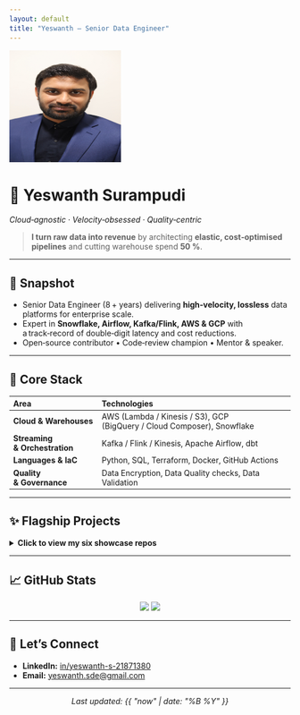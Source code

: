 ```yaml
---
layout: default
title: "Yeswanth — Senior Data Engineer"
---
```


 
<p align="left">
  <img src="assets/img/yeswanth_headshot.jpg" alt="yeswanth s" width="200" height="200">
</p>

# 👋 Yeswanth Surampudi

*Cloud‑agnostic · Velocity‑obsessed · Quality‑centric*
> **I turn raw data into revenue** by architecting **elastic, cost‑optimised pipelines** and cutting warehouse spend **50 %**.

---

## 🚀 Snapshot
- Senior Data Engineer (8 + years) delivering **high‑velocity, lossless** data platforms for enterprise scale.  
- Expert in **Snowflake, Airflow, Kafka/Flink, AWS & GCP** with a track‑record of double‑digit latency and cost reductions.  
- Open‑source contributor • Code‑review champion • Mentor & speaker.

---

## 🔧 Core Stack

| Area | Technologies |
| :--- | :--- |
| **Cloud & Warehouses** | AWS (Lambda / Kinesis / S3), GCP (BigQuery / Cloud Composer), Snowflake |
| **Streaming & Orchestration** | Kafka / Flink / Kinesis, Apache Airflow, dbt |
| **Languages & IaC** | Python, SQL, Terraform, Docker, GitHub Actions |
| **Quality & Governance** | Data Encryption, Data Quality checks, Data Validation |

---

## ✨ Flagship Projects

<details>
  <summary><b>Click to view my six showcase repos</b></summary>

| ⭐ Repo | Impact highlight |
| ------- | --------------- |
| **[pipeline‑automation](https://github.com/yeswanth-s1th/pipeline-automation)** | Raw → Refined in **15 min** (‑92 % SLA) |
| **[curation‑optimizer](https://github.com/yeswanth-s1th/curation-optimizer)** | Latency **90 min → 6 min**, Snowflake spend **‑50 %** |
| **[sftp‑user‑manager](https://github.com/yeswanth-s1th/sftp-user-manager)** | Zero unauthorised access, provisioning **30 min → 1.5 min** |
| **[availability‑boost](https://github.com/yeswanth-s1th/availability-boost)** | API ingest latency **24 min → 2.6 min** (‑89 %) |
| **[api‑integrations‑hub](https://github.com/yeswanth-s1th/api-integrations-hub)** | **20 +** SaaS connectors, integration **15 d → 2 d** |
| **[data‑cleansing‑factory](https://github.com/yeswanth-s1th/data-cleansing-factory)** | Standardised **300 +** pipelines with deterministic transforms |

</details>


---

## 📈 GitHub Stats
<p align="center">
  <img src="https://github-readme-stats.vercel.app/api?username=yeswanth-s1th&show_icons=true&hide_border=true" />
  <img src="https://github-readme-stats.vercel.app/api/top-langs/?username=yeswanth-s1th&layout=compact&hide_border=true" />
</p>

---

## 🤝 Let’s Connect
- **LinkedIn:** [in/yeswanth-s-21871380](https://www.linkedin.com/in/yeswanth-s-21871380)  
- **Email:** yeswanth.sde@gmail.com

---

<p align="center"><em>Last updated: {{ "now" | date: "%B %Y" }}</em></p>
